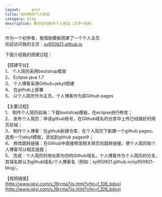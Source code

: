 ```yaml
---
layout:     post
title: 如何制作个人网站    
category: blog
description: 教你如何制作个人网站（文字+视频）
---
```


作为一个初学者，我借助模板搭建了一个个人主页</br>
欢迎访问我的主页：[sy950921.github.io](https://sy950921.github.io/)

下面介绍我的搭建过程：

【搭建平台】</br>
1、	个人简历采用bootstrap框架</br>
2、	Eclipse  java 1.7</br>
3、	个人博客采用Github+jekyll搭建</br>
4、	在github上部署</br>
5、	以个人简历作为主页，个人博客作为其Github pages</br>

【主要过程】</br>
1、	制作个人简历前端：下载bootstrap模板，在eclipse进行修改；</br>
2、	发布个人简历：申请github账号，在GIthub域名的仓库中上传已经做好的网页前端；</br>
3、	制作个人博客：在github新建仓库，在个人简历下新建一个github pages。选用一个jekyll模板，添加到github pages中；</br>
4、	修改跳转链接：在Github中直接修改相关网页的跳转链接，使个人简历和个人博客可以相互链接；</br>
5、	完成：个人简历的地址即为你的Github域名，个人博客作为个人简历的分支，其域名默认为github域名/个人博客名（例如：sy950921.github.io/sy950921-blog）。</br>

【视频链接】</br>
[http://www.iqiyi.com/v_19rrma7iis.html?vfm=f_109_bdxs](http://www.iqiyi.com/v_19rrma7iis.html?vfm=f_109_bdxs)

